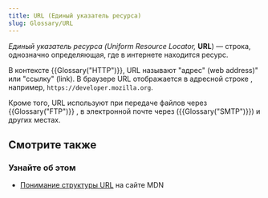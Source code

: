 ```yaml
---
title: URL (Единый указатель ресурса)
slug: Glossary/URL
---
```


_Единый указатель ресурса (Uniform Resource Locator,_ **URL**) — строка, однозначно определяющая, где в интернете находится ресурс.

В контексте {{Glossary("HTTP")}}, URL называют "адрес" (web address)" или "ссылку" (link). В браузере URL отображается в адресной строке , например, `https://developer.mozilla.org`.

Кроме того, URL используют при передаче файлов через {{Glossary("FTP")}} , в электронной почте через ({{Glossary("SMTP")}}) и других местах.

## Смотрите также

### Узнайте об этом

- [Понимание структуры URL](/ru/docs/Learn/Understanding_URLs) на сайте MDN
